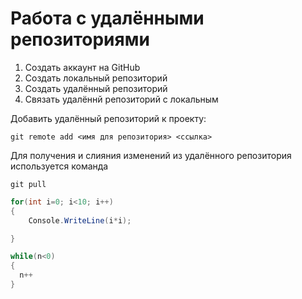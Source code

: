 # Работа с удалёнными репозиториями
1. Создать аккаунт на GitHub
2. Создать локальный репозиторий
3. Создать удалённый репозиторий
4. Связать удалённй репозиторий с локальным

Добавить удалённый репозиторий к проекту:
```
git remote add <имя для репозитория> <ссылка>
```

Для получения и слияния изменений из удалённого репозитория используется команда 
```
git pull
```
```C#
for(int i=0; i<10; i++)
{
    Console.WriteLine(i*i);

}
```
```C#
while(n<0)
{
  n++
}
```

